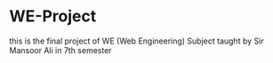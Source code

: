 # WE-Project
this is the final project of WE (Web Engineering) Subject taught by Sir Mansoor Ali in 7th semester
